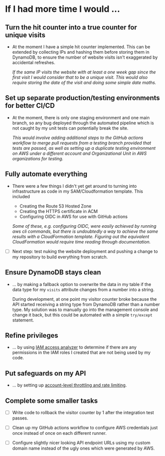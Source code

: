 # If I had more time I would ...

## Turn the hit counter into a true counter for unique visits

* At the moment I have a simple hit counter implemented. 
  This can be extended by collecting IPs and hashing them before storing them in DynamoDB, to ensure the number of website visits isn't exaggerated by accidental refreshes.
  
    *If the same IP visits the website with at least a one week gap since the first visit I would consider that to be a unique visit.*
    *This would also require storing the date of the visit and doing some simple date maths.*


## Set up separate production/testing environments for better CI/CD

* At the moment, there is only one staging environment and one main branch, so any bug deployed through the automated pipeline which is not caught by my unit tests can potentially break the site.

    *This would involve adding additional steps to the GitHub actions workflow to merge pull requests from a testing branch provided that tests are passed, as well as setting up a duplicate testing environment on AWS under a different account and Organizational Unit in AWS organizations for testing.*


## Fully automate everything

* There were a few things I didn't yet get around to turning into infrastructure as code in my SAM/Cloudformation template.
    This included

    * Creating the Route 53 Hosted Zone
    * Creating the HTTPS certificate in ACM
    * Configuring OIDC in AWS for use with GitHub actions

    *Some of these, e.g. configuring OIDC, were easily achieved by running aws cli commands, but there is undoubtedly a way to achieve the same results with a CloudFormation template.* 
    *Figuring out the equivalent CloudFormation would require time reading through documentation.*

* [ ] Next step: test nuking the website deployment and pushing a change to my repository to build everything from scratch.


## Ensure DynamoDB stays clean

* ... by making a fallback option to overwrite the data in my table if the data type for my `visits` attribute changes from a number into a string.

    During development, at one point my visitor counter broke because the API started receiving a string type from DynamoDB rather than a number type. 
    My solution was to manually go into the management console and change it back, but this could be automated with a simple `try/except` statement.


## Refine privileges

* ... by using [IAM access analyzer](https://aws.amazon.com/iam/features/analyze-access/) to determine if there are any permissions in the IAM roles I created that are not being used by my code.


## Put safeguards on my API

* ... by setting up [account-level throttling and rate limiting](https://docs.aws.amazon.com/apigateway/latest/developerguide/api-gateway-request-throttling.html).


## Complete some smaller tasks

* [ ] Write code to rollback the visitor counter by 1 after the integration test passes.

* [ ] Clean up my GitHub actions workflow to configure AWS credentials just once instead of once on each different runner.

* [ ] Configure slightly nicer looking API endpoint URLs using my custom domain name instead of the ugly ones which were generated by AWS.